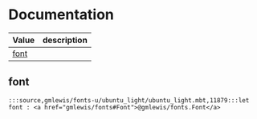 # Documentation
|Value|description|
|---|---|
|[font](#font)||

## font

```moonbit
:::source,gmlewis/fonts-u/ubuntu_light/ubuntu_light.mbt,11879:::let font : <a href="gmlewis/fonts#Font">@gmlewis/fonts.Font</a>
```

